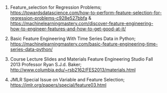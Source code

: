 1. Feature_selection for Regression Problems;
https://towardsdatascience.com/how-to-perform-feature-selection-for-regression-problems-c928e527bbfa &
https://machinelearningmastery.com/discover-feature-engineering-how-to-engineer-features-and-how-to-get-good-at-it/

2. Basic Feature Engineering With Time Series Data in Python;
https://machinelearningmastery.com/basic-feature-engineering-time-series-data-python/

3. Course Lecture Slides and Materials Feature Engineering Studio Fall 2013 Professor Ryan S.J.d. Baker;
http://www.columbia.edu/~rsb2162/FES2013/materials.html

4. JMLR Special Issue on Variable and Feature Selection;
https://jmlr.org/papers/special/feature03.html
